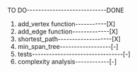 TO DO----------------------------DONE
1. add_vertex function-----------[X]
2. add_edge function-------------[X]
3. shortest_path-------------------[X]
4. min_span_tree------------------[-]
5. tests--------------------------------[-]
6. complexity analysis------------[-]
   
